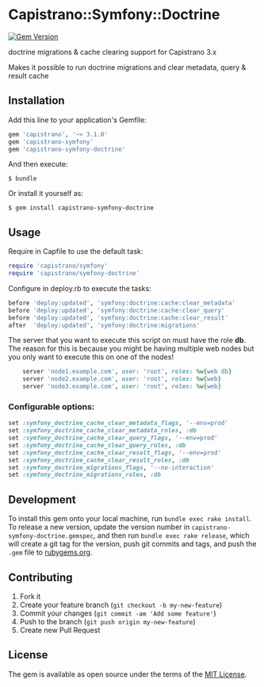 # Capistrano::Symfony::Doctrine

[![Gem Version](https://badge.fury.io/rb/capistrano-symfony-doctrine.svg)](https://badge.fury.io/rb/capistrano-symfony-doctrine)

doctrine migrations & cache clearing support for Capistrano 3.x

Makes it possible to run doctrine migrations and clear metadata, query & result cache

## Installation

Add this line to your application's Gemfile:

```ruby
gem 'capistrano', '~> 3.1.0'
gem 'capistrano-symfony'
gem 'capistrano-symfony-doctrine'
```

And then execute:

    $ bundle

Or install it yourself as:

    $ gem install capistrano-symfony-doctrine

## Usage

Require in Capfile to use the default task:

```ruby
require 'capistrano/symfony'
require 'capistrano/symfony-doctrine'
```

Configure in deploy.rb to execute the tasks:

```ruby
before 'deploy:updated', 'symfony:doctrine:cache:clear_metadata'
before 'deploy:updated', 'symfony:doctrine:cache:clear_query'
before 'deploy:updated', 'symfony:doctrine:cache:clear_result'
after  'deploy:updated', 'symfony:doctrine:migrations'
```

The server that you want to execute this script on must have the role **db**. The reason for this is because you might be having multiple web nodes but you only want to execute this on one of the nodes!

```ruby
    server 'node1.example.com', user: 'root', roles: %w{web db}
    server 'node2.example.com', user: 'root', roles: %w{web}
    server 'node3.example.com', user: 'root', roles: %w{web}
```

### Configurable options:

```ruby
set :symfony_doctrine_cache_clear_metadata_flags, '--env=prod'
set :symfony_doctrine_cache_clear_metadata_roles, :db
set :symfony_doctrine_cache_clear_query_flags, '--env=prod'
set :symfony_doctrine_cache_clear_query_roles, :db
set :symfony_doctrine_cache_clear_result_flags, '--env=prod'
set :symfony_doctrine_cache_clear_result_roles, :db
set :symfony_doctrine_migrations_flags, '--no-interaction'
set :symfony_doctrine_migrations_roles, :db
```

## Development

To install this gem onto your local machine, run `bundle exec rake install`. To release a new version, update the version number in `capistrano-symfony-doctrine.gemspec`, and then run `bundle exec rake release`, which will create a git tag for the version, push git commits and tags, and push the `.gem` file to [rubygems.org](https://rubygems.org).

## Contributing

1. Fork it
2. Create your feature branch (`git checkout -b my-new-feature`)
3. Commit your changes (`git commit -am 'Add some feature'`)
4. Push to the branch (`git push origin my-new-feature`)
5. Create new Pull Request

## License

The gem is available as open source under the terms of the [MIT License](http://opensource.org/licenses/MIT).
